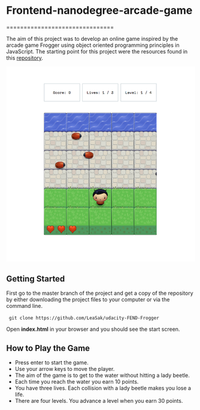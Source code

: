 # Frontend-nanodegree-arcade-game
===============================

The aim of this project was to develop an online game inspired by the arcade game Frogger using object oriented programming principles in JavaScript. The starting point for this project were the resources found in this [repository](https://github.com/udacity/frontend-nanodegree-arcade-game).

<p align="center">
  <img width="auto" height="auto" src="https://github.com/LeaSak/udacity-FEND-Frogger/blob/master/screenshot-game.png?raw=true" alt="Frogger Game Screenshot">
</p>

## Getting Started

First go to the master branch of the project and get a copy of the repository by either downloading the project files to your computer or via the command line.

` git clone https://github.com/LeaSak/udacity-FEND-Frogger`

Open **index.html** in your browser and you should see the start screen.

## How to Play the Game

 - Press enter to start the game.
 - Use your arrow keys to move the player.
 - The aim of the game is to get to the water without hitting a lady beetle.
 - Each time you reach the water you earn 10 points.
 - You have three lives. Each collision with a lady beetle makes you lose a life.
 - There are four levels. You advance a level when you earn 30 points.

